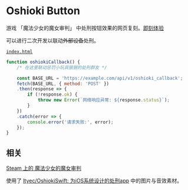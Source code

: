 # Oshioki Button

游戏 「魔法少女的魔女审判」 中处刑按钮效果的网页复刻。[即刻体验](https://aurorabili.github.io/oshiokiBtn/)

可以进行二次开发以联动~~外部设备~~处刑。

[`index.html`](index.html#oshiokiCallback)

```javascript
function oshiokiCallback() {
    /* 在这里联动惩罚小玩具狠狠的处刑群友 */

    const BASE_URL = 'https://example.com/api/v1/oshioki_callback';
    fetch(BASE_URL, { method: 'POST' })
    .then(response => {
        if (!response.ok) {
            throw new Error(`网络响应异常: ${response.status}`);
        }
    })
    .catch(error => {
        console.error('请求失败:', error);
    });
}
```

## 相关

[Steam 上的 魔法少女的魔女审判](https://store.steampowered.com/app/3101040/)

使用了 [ltyec/OshiokiSwift: 为iOS系统设计的处刑app](https://github.com/ltyec/OshiokiSwift) 中的图片与音效素材。
